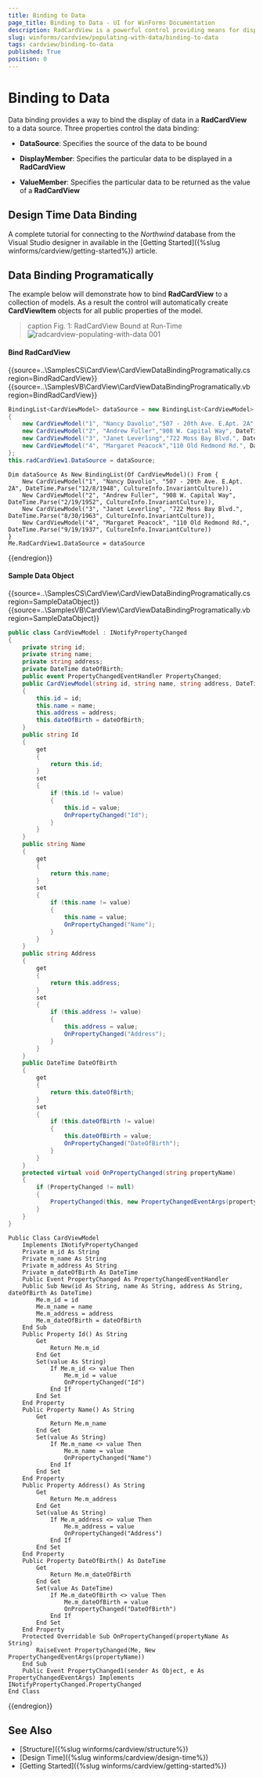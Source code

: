 ```yaml
---
title: Binding to Data
page_title: Binding to Data - UI for WinForms Documentation
description: RadCardView is a powerful control providing means for displaying and editing data organized in a card layout.
slug: winforms/cardview/populating-with-data/binding-to-data
tags: cardview/binding-to-data
published: True
position: 0
---
```


# Binding to Data

Data binding provides a way to bind the display of data in a __RadCardView__ to a data source. Three properties control the data binding:

* __DataSource__: Specifies the source of the data to be bound

* __DisplayMember__: Specifies the particular data to be displayed in a __RadCardView__

* __ValueMember__: Specifies the particular data to be returned as the value of a __RadCardView__

## Design Time Data Binding

A complete tutorial for connecting to the *Northwind* database from the Visual Studio designer in available in the [Getting Started]({%slug winforms/cardview/getting-started%}) article.

## Data Binding Programatically

The example below will demonstrate how to bind __RadCardView__ to a collection of models. As a result the control will automatically create __CardViewItem__ objects for all public properties of the model.

>caption Fig. 1: RadCardView Bound at Run-Time
![radcardview-populating-with-data 001](images/radcardview-populating-with-data001.png)

#### Bind RadCardView

{{source=..\SamplesCS\CardView\CardViewDataBindingProgramatically.cs region=BindRadCardView}} 
{{source=..\SamplesVB\CardView\CardViewDataBindingProgramatically.vb region=BindRadCardView}}
````C#
BindingList<CardViewModel> dataSource = new BindingList<CardViewModel>()
{
    new CardViewModel("1", "Nancy Davolio","507 - 20th Ave. E.Apt. 2A", DateTime.Parse("12/8/1948", CultureInfo.InvariantCulture)),
    new CardViewModel("2", "Andrew Fuller","908 W. Capital Way", DateTime.Parse("2/19/1952", CultureInfo.InvariantCulture)),
    new CardViewModel("3", "Janet Leverling","722 Moss Bay Blvd.", DateTime.Parse("8/30/1963", CultureInfo.InvariantCulture)),
    new CardViewModel("4", "Margaret Peacock","110 Old Redmond Rd.", DateTime.Parse("9/19/1937", CultureInfo.InvariantCulture))
};
this.radCardView1.DataSource = dataSource;

````
````VB.NET
Dim dataSource As New BindingList(Of CardViewModel)() From {
    New CardViewModel("1", "Nancy Davolio", "507 - 20th Ave. E.Apt. 2A", DateTime.Parse("12/8/1948", CultureInfo.InvariantCulture)),
    New CardViewModel("2", "Andrew Fuller", "908 W. Capital Way", DateTime.Parse("2/19/1952", CultureInfo.InvariantCulture)),
    New CardViewModel("3", "Janet Leverling", "722 Moss Bay Blvd.", DateTime.Parse("8/30/1963", CultureInfo.InvariantCulture)),
    New CardViewModel("4", "Margaret Peacock", "110 Old Redmond Rd.", DateTime.Parse("9/19/1937", CultureInfo.InvariantCulture))
}
Me.RadCardView1.DataSource = dataSource

````



{{endregion}} 

#### Sample Data Object

{{source=..\SamplesCS\CardView\CardViewDataBindingProgramatically.cs region=SampleDataObject}} 
{{source=..\SamplesVB\CardView\CardViewDataBindingProgramatically.vb region=SampleDataObject}}
````C#
public class CardViewModel : INotifyPropertyChanged
{
    private string id;
    private string name;
    private string address;
    private DateTime dateOfBirth;
    public event PropertyChangedEventHandler PropertyChanged;
    public CardViewModel(string id, string name, string address, DateTime dateOfBirth)
    {
        this.id = id;
        this.name = name;
        this.address = address;
        this.dateOfBirth = dateOfBirth;
    }
    public string Id
    {
        get
        {
            return this.id;
        }
        set
        {
            if (this.id != value)
            {
                this.id = value;
                OnPropertyChanged("Id");
            }
        }
    }
    public string Name
    {
        get
        {
            return this.name;
        }
        set
        {
            if (this.name != value)
            {
                this.name = value;
                OnPropertyChanged("Name");
            }
        }
    }
    public string Address
    {
        get
        {
            return this.address;
        }
        set
        {
            if (this.address != value)
            {
                this.address = value;
                OnPropertyChanged("Address");
            }
        }
    }
    public DateTime DateOfBirth
    {
        get
        {
            return this.dateOfBirth;
        }
        set
        {
            if (this.dateOfBirth != value)
            {
                this.dateOfBirth = value;
                OnPropertyChanged("DateOfBirth");
            }
        }
    }
    protected virtual void OnPropertyChanged(string propertyName)
    {
        if (PropertyChanged != null)
        {
            PropertyChanged(this, new PropertyChangedEventArgs(propertyName));
        }
    }
}

````
````VB.NET
Public Class CardViewModel
    Implements INotifyPropertyChanged
    Private m_id As String
    Private m_name As String
    Private m_address As String
    Private m_dateOfBirth As DateTime
    Public Event PropertyChanged As PropertyChangedEventHandler
    Public Sub New(id As String, name As String, address As String, dateOfBirth As DateTime)
        Me.m_id = id
        Me.m_name = name
        Me.m_address = address
        Me.m_dateOfBirth = dateOfBirth
    End Sub
    Public Property Id() As String
        Get
            Return Me.m_id
        End Get
        Set(value As String)
            If Me.m_id <> value Then
                Me.m_id = value
                OnPropertyChanged("Id")
            End If
        End Set
    End Property
    Public Property Name() As String
        Get
            Return Me.m_name
        End Get
        Set(value As String)
            If Me.m_name <> value Then
                Me.m_name = value
                OnPropertyChanged("Name")
            End If
        End Set
    End Property
    Public Property Address() As String
        Get
            Return Me.m_address
        End Get
        Set(value As String)
            If Me.m_address <> value Then
                Me.m_address = value
                OnPropertyChanged("Address")
            End If
        End Set
    End Property
    Public Property DateOfBirth() As DateTime
        Get
            Return Me.m_dateOfBirth
        End Get
        Set(value As DateTime)
            If Me.m_dateOfBirth <> value Then
                Me.m_dateOfBirth = value
                OnPropertyChanged("DateOfBirth")
            End If
        End Set
    End Property
    Protected Overridable Sub OnPropertyChanged(propertyName As String)
        RaiseEvent PropertyChanged(Me, New PropertyChangedEventArgs(propertyName))
    End Sub
    Public Event PropertyChanged1(sender As Object, e As PropertyChangedEventArgs) Implements INotifyPropertyChanged.PropertyChanged
End Class

````



{{endregion}} 

## See Also

* [Structure]({%slug winforms/cardview/structure%})
* [Design Time]({%slug winforms/cardview/design-time%})
* [Getting Started]({%slug winforms/cardview/getting-started%})
